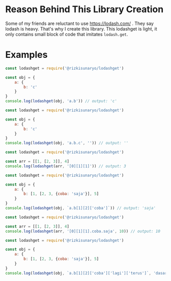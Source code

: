 # Reason Behind This Library Creation
Some of my friends are reluctant to use https://lodash.com/ . They say lodash is heavy. That's why I create this library. This lodashget is light, it only contains small block of code that imitates `lodash.get`.


# Examples

```js
const lodashget = require('@rizkisunaryo/lodashget')

const obj = {
    a: {
        b: 'c'
    }
}
console.log(lodashget(obj, 'a.b')) // output: 'c'
```

```js
const lodashget = require('@rizkisunaryo/lodashget')

const obj = {
    a: {
        b: 'c'
    }
}
console.log(lodashget(obj, 'a.b.c', '')) // output: ''
```

```js
const lodashget = require('@rizkisunaryo/lodashget')

const arr = [[1, [2, 3]], 4]
console.log(lodashget(arr, '[0][1][1]')) // output: 3
```

```js
const lodashget = require('@rizkisunaryo/lodashget')

const obj = {
    a: {
        b: [1, [2, 3, {coba: 'saja'}], 5]
    }
}
console.log(lodashget(obj, `a.b[1][2]['coba']`)) // output: 'saja'
```

```js
const lodashget = require('@rizkisunaryo/lodashget')

const arr = [[1, [2, 3]], 4]
console.log(lodashget(arr, '[0][1][1].coba.saja', 10)) // output: 10
```

```js
const lodashget = require('@rizkisunaryo/lodashget')

const obj = {
    a: {
        b: [1, [2, 3, {coba: 'saja'}], 5]
    }
}
console.log(lodashget(obj, `a.b[1][2]['coba']['lagi']['terus']`, 'dasar')) // output: 'dasar'
```
